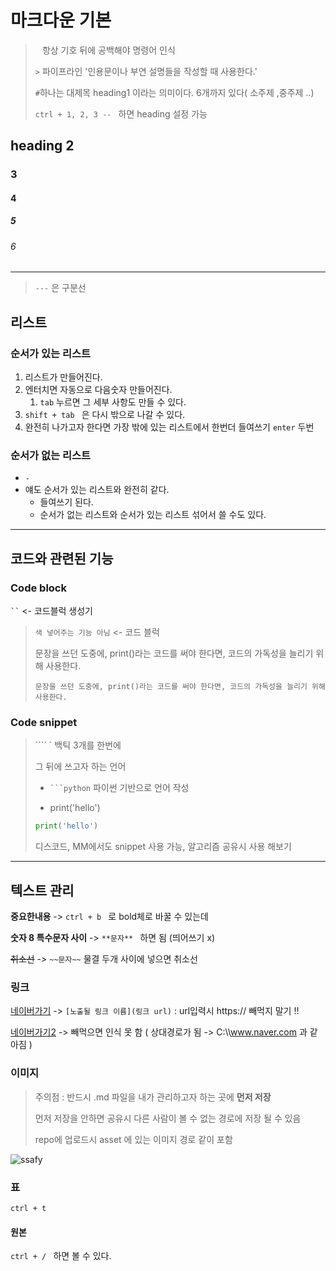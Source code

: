 # 마크다운 기본

> ` ` 항상 기호 뒤에 공백해야 명령어 인식
> 
> `>` 파이프라인 '인용문이나 부연 설명들을 작성할 때 사용한다.'
> 
> `#`하나는 대제목 heading1 이라는 의미이다. 6개까지 있다( 소주제 ,중주제 ..)
> 
> `ctrl + 1, 2, 3 -- ` 하면 heading 설정 가능

## heading 2

### 3

#### 4

##### 5

###### 6

---

> `---` 은 구분선

## 리스트

### 순서가 있는 리스트

1. 리스트가 만들어진다.
2. 엔터치면 자동으로 다음숫자 만들어진다.
   1. `tab` 누르면 그 세부 사항도 만들 수 있다.
3. `shift + tab ` 은 다시 밖으로 나갈 수 있다.
4. 완전히 나가고자 한다면 가장 밖에 있는 리스트에서 한번더 들여쓰기 `enter` 두번

### 순서가 없는 리스트

- `-`
- 얘도 순서가 있는 리스트와 완전히 같다.
  - 들여쓰기 된다.
  - 순서가 없는 리스트와 순서가 있는 리스트 섞어서 쓸 수도 있다.

---

## 코드와 관련된 기능

### Code block

` `` ` <- 코드블럭 생성기

> `색 넣어주는 기능 아님`  <- 코드 블럭
> 
> 문장을 쓰던 도중에, print()라는 코드를 써야 한다면, 코드의 가독성을 늘리기 위해 사용한다.
> 
> `문장을 쓰던 도중에, print()라는 코드를 써야 한다면, 코드의 가독성을 늘리기 위해 사용한다.`

### Code snippet

> ```` `  백틱 3개를 한번에
> 
> 그 뒤에 쓰고자 하는 언어
> 
> - ` ```python ` 파이썬 기반으로 언어 작성
> 
> - print('hello')
> 
> ```python
> print('hello')
> ```
> 
>  디스코드, MM에서도  snippet  사용 가능, 알고리즘 공유시 사용 해보기 

---

## 텍스트 관리

**중요한내용** -> `ctrl + b ` 로 bold체로 바꿀 수 있는데

**숫자 8 특수문자 사이** -> `**문자** ` 하면 됨 (띄어쓰기 x)

~~취소선~~ -> `~~문자~~` 물결 두개 사이에 넣으면 취소선

### 링크

[네이버가기](https://www.naver.com/) -> `[노출될 링크 이름](링크 url)`  :  url입력시 https:// 빼먹지 말기 !!

[네이버가기2](www.naver.com/) -> 빼먹으면 인식 못 함 ( 상대경로가 됨 ->  C:\\\www.naver.com 과 같아짐 )

### 이미지

> 주의점 : 반드시 .md 파일을 내가 관리하고자 하는 곳에  **먼저 저장**
> 
> 먼저 저장을 안하면 공유시 다른 사람이 볼 수 없는 경로에 저장 될 수 있음
> 
> repo에 업로드시 asset 에 있는 이미지 경로 같이 포함

![ssafy](markdown.assets/header-logo.jpg)

### 표

`ctrl + t ` 

#### 원본

`ctrl + / ` 하면 볼 수 있다.
